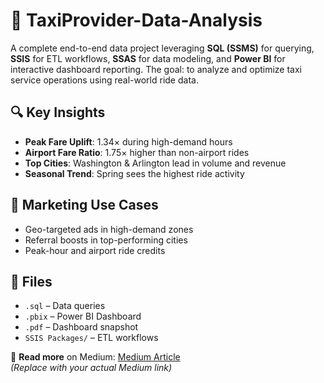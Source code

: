 # 🚖 TaxiProvider-Data-Analysis

A complete end-to-end data project leveraging **SQL (SSMS)** for querying, **SSIS** for ETL workflows, **SSAS** for data modeling, and **Power BI** for interactive dashboard reporting. The goal: to analyze and optimize taxi service operations using real-world ride data.

## 🔍 Key Insights

- **Peak Fare Uplift**: 1.34× during high-demand hours  
- **Airport Fare Ratio**: 1.75× higher than non-airport rides  
- **Top Cities**: Washington & Arlington lead in volume and revenue  
- **Seasonal Trend**: Spring sees the highest ride activity

## 🎯 Marketing Use Cases

- Geo-targeted ads in high-demand zones  
- Referral boosts in top-performing cities  
- Peak-hour and airport ride credits

## 📁 Files

- `.sql` – Data queries  
- `.pbix` – Power BI Dashboard  
- `.pdf` – Dashboard snapshot  
- `SSIS Packages/` – ETL workflows

📖 **Read more** on Medium: [Medium Article](https://medium.com/@suchitsainju01/data-to-decision-how-i-transformed-2-5m-taxi-trips-using-big-data-power-bi-5748af0d6282)  
*(Replace with your actual Medium link)*

